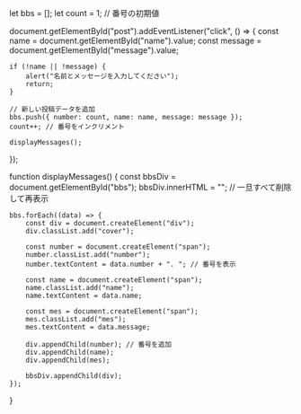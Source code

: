 let bbs = [];
let count = 1; // 番号の初期値

document.getElementById("post").addEventListener("click", () => {
    const name = document.getElementById("name").value;
    const message = document.getElementById("message").value;

    if (!name || !message) {
        alert("名前とメッセージを入力してください");
        return;
    }

    // 新しい投稿データを追加
    bbs.push({ number: count, name: name, message: message });
    count++; // 番号をインクリメント

    displayMessages();
});

function displayMessages() {
    const bbsDiv = document.getElementById("bbs");
    bbsDiv.innerHTML = ""; // 一旦すべて削除して再表示

    bbs.forEach((data) => {
        const div = document.createElement("div");
        div.classList.add("cover");

        const number = document.createElement("span");
        number.classList.add("number");
        number.textContent = data.number + ". "; // 番号を表示

        const name = document.createElement("span");
        name.classList.add("name");
        name.textContent = data.name;

        const mes = document.createElement("span");
        mes.classList.add("mes");
        mes.textContent = data.message;

        div.appendChild(number); // 番号を追加
        div.appendChild(name);
        div.appendChild(mes);

        bbsDiv.appendChild(div);
    });
}
